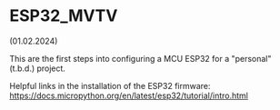 # ESP32_MVTV

(01.02.2024) 

This are the first steps into configuring a MCU ESP32 for a "personal" (t.b.d.) project.

Helpful links in the installation of the ESP32 firmware:
https://docs.micropython.org/en/latest/esp32/tutorial/intro.html